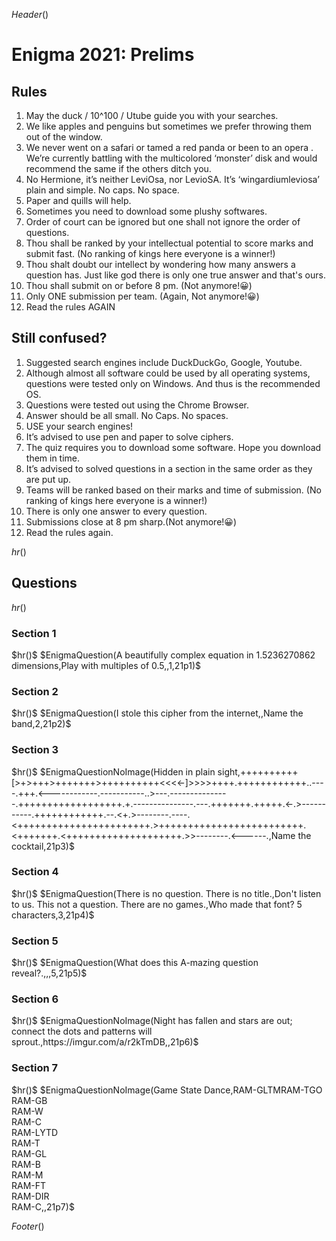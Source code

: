 $Header()$
<script src="/links/cryptojs/EnigmaAnswers.js"></script>
<script src="/links/cryptojs/sha256.js"></script>

<h1>Enigma 2021: Prelims</h1>

<h2>Rules</h2>
<ol>
<li> May the duck / 10^100 / Utube guide you with your searches.
<li> We like apples and penguins but sometimes we prefer throwing them out of the window.
<li> We never went on a safari or tamed a red panda or been to an opera . We’re currently battling with the multicolored ‘monster’ disk and would recommend the same if the others ditch you.
<li> No Hermione, it’s neither LeviOsa, nor LevioSA. It’s ‘wingardiumleviosa’ plain and simple. No caps. No space.
<li> Paper and quills will help.
<li> Sometimes you need to download some plushy softwares.
<li> Order of court can be ignored but one shall not ignore the order of questions.
<li> Thou shall be ranked by your intellectual potential to score marks and submit fast. (No ranking of kings here everyone is a winner!)
<li> Thou shalt doubt our intellect by wondering how many answers a question has. Just like god there is only one true answer and that's ours.
<li> Thou shall submit on or before 8 pm. (Not anymore!😀)
<li> Only ONE submission per team. (Again, Not anymore!😀)
<li> Read the rules AGAIN
</ol>


<h2>Still confused?</h2>
<ol>
<li>Suggested search engines include DuckDuckGo, Google, Youtube.
<li>Although almost all software could be used by all operating systems, questions were tested only on Windows. And thus is the recommended OS.
<li>Questions were tested out using the Chrome Browser.
<li>Answer should be all small. No Caps. No spaces.
<li>USE your search engines!
<li>It’s advised to use pen and paper to solve ciphers.
<li>The quiz requires you to download some software. Hope you download them in time.
<li>It’s advised to solved questions in a section in the same order as they are put up.
<li>Teams will be ranked based on their marks and time of submission. (No ranking of kings here everyone is a winner!)
<li>There is only one answer to every question.
<li>Submissions close at 8 pm sharp.(Not anymore!😀)
<li>Read the rules again.
</ol>

$hr()$

<h2>Questions</h2>

$hr()$
<br>
<div class="EnigmaSection">

<h3>Section 1</h3>
$hr()$
$EnigmaQuestion(A beautifully complex equation in 1.5236270862 dimensions,Play with multiples of 0.5,,1,21p1)$
</div>

<div class="EnigmaSection">
<h3>Section 2</h3>
$hr()$
$EnigmaQuestion(I stole this cipher from the internet,,Name the band,2,21p2)$
</div>

<div class="EnigmaSection">
<h3>Section 3</h3>
$hr()$
$EnigmaQuestionNoImage(Hidden in plain sight,++++++++++[>+>+++>+++++++>++++++++++<<<<-]>>>>++++.++++++++++++..----.+++.<------------.-----------..>---.---------------.++++++++++++++++++.+.---------------.---.+++++++.+++++.<-.>-----------.++++++++++++.--.<+.>--------.----.<+++++++++++++++++++++++.>+++++++++++++++++++++++++.<+++++++.<++++++++++++++++++++.>>--------.<------.,Name the cocktail,21p3)$
</div>

<div class="EnigmaSection">
<h3>Section 4</h3>
$hr()$
$EnigmaQuestion(There is no question. There is no title.,Don't listen to us. This not a question. There are no games.,Who made that font? 5 characters,3,21p4)$
</div>

<div class="EnigmaSection">
<h3>Section 5</h3>
$hr()$
$EnigmaQuestion(What does this A-mazing question reveal?.,,,5,21p5)$
</div>

<div class="EnigmaSection">
<h3>Section 6</h3>
$hr()$
$EnigmaQuestionNoImage(Night has fallen and stars are out; connect the dots and patterns will sprout.,https://imgur.com/a/r2kTmDB,,21p6)$
</div>

<div class="EnigmaSection">
<h3>Section 7</h3>
$hr()$
$EnigmaQuestionNoImage(Game State Dance,RAM-GLTMRAM-TGO<br>RAM-GB<br>RAM-W<br>RAM-C<br>RAM-LYTD<br>RAM-T<br>RAM-GL<br>RAM-B<br>RAM-M<br>RAM-FT<br>RAM-DIR<br>RAM-C,,21p7)$
</div>

$Footer()$